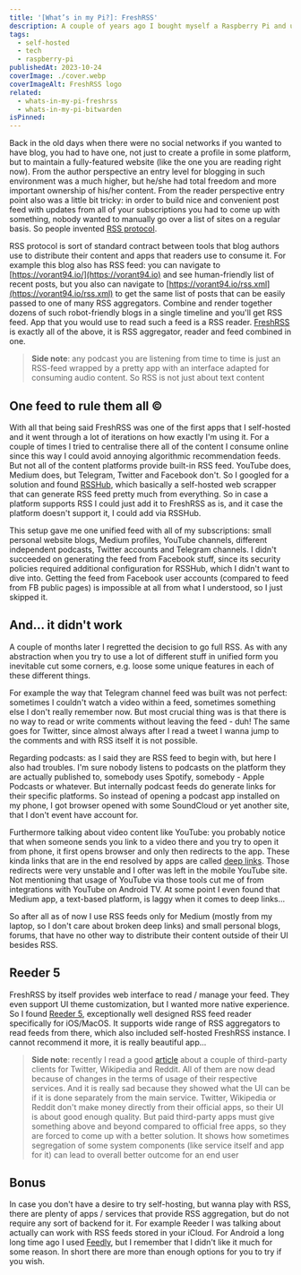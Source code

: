 ```yaml
---
title: '[What’s in my Pi?]: FreshRSS'
description: A couple of years ago I bought myself a Raspberry Pi and using it as a home server hosting there a bunch of different apps. The whole setup went through several iterations and is still evolving. I'd like to share with you what I have there and how it is helping me in my day-to-day life. There will be several posts in order to make it more readable, so keep in touch
tags:
  - self-hosted
  - tech
  - raspberry-pi
publishedAt: 2023-10-24
coverImage: ./cover.webp
coverImageAlt: FreshRSS logo
related:
  - whats-in-my-pi-freshrss
  - whats-in-my-pi-bitwarden
isPinned:
---
```


Back in the old days when there were no social networks if you wanted to have blog, you had to have one, not just to create a profile in some platform, but to maintain a fully-featured website (like the one you are reading right now). From the author perspective an entry level for blogging in such environment was a much higher, but he/she had total freedom and more important ownership of his/her content. From the reader perspective entry point also was a little bit tricky: in order to build nice and convenient post feed with updates from all of your subscriptions you had to come up with something, nobody wanted to manually go over a list of sites on a regular basis. So people invented [RSS protocol](https://en.wikipedia.org/wiki/RSS).

RSS protocol is sort of standard contract between tools that blog authors use to distribute their content and apps that readers use to consume it. For example this blog also has RSS feed: you can navigate to [https://vorant94.io/](https://vorant94.io) and see human-friendly list of recent posts, but you also can navigate to [https://vorant94.io/rss.xml](https://vorant94.io/rss.xml) to get the same list of posts that can be easily passed to one of many RSS aggregators. Combine and render together dozens of such robot-friendly blogs in a single timeline and you'll get RSS feed. App that you would use to read such a feed is a RSS reader. [FreshRSS](https://freshrss.org/index.html) is exactly all of the above, it is RSS aggregator, reader and feed combined in one.

> **Side note**: any podcast you are listening from time to time is just an RSS-feed wrapped by a pretty app with an interface adapted for consuming audio content. So RSS is not just about text content

## One feed to rule them all ©

With all that being said FreshRSS was one of the first apps that I self-hosted and it went through a lot of iterations on how exactly I'm using it. For a couple of times I tried to centralise there all of the content I consume online since this way I could avoid annoying algorithmic recommendation feeds. But not all of the content platforms provide built-in RSS feed. YouTube does, Medium does, but Telegram, Twitter and Facebook don't. So I googled for a solution and found [RSSHub](https://docs.rsshub.app/), which basically a self-hosted web scrapper that can generate RSS feed pretty much from everything. So in case a platform supports RSS I could just add it to FreshRSS as is, and it case the platform doesn't support it, I could add via RSSHub.

This setup gave me one unified feed with all of my subscriptions: small personal website blogs, Medium profiles, YouTube channels, different independent podcasts, Twitter accounts and Telegram channels. I didn't succeeded on generating the feed from Facebook stuff, since its security policies required additional configuration for RSSHub, which I didn't want to dive into. Getting the feed from Facebook user accounts (compared to feed from FB public pages) is impossible at all from what I understood, so I just skipped it.

## And... it didn't work

A couple of months later I regretted the decision to go full RSS. As with any abstraction when you try to use a lot of different stuff in unified form you inevitable cut some corners, e.g. loose some unique features in each of these different things.

For example the way that Telegram channel feed was built was not perfect: sometimes I couldn't watch a video within a feed, sometimes something else I don't really remember now. But most crucial thing was is that there is no way to read or write comments without leaving the feed - duh! The same goes for Twitter, since almost always after I read a tweet I wanna jump to the comments and with RSS itself it is not possible.

Regarding podcasts: as I said they are RSS feed to begin with, but here I also had troubles. I'm sure nobody listens to podcasts on the platform they are actually published to, somebody uses Spotify, somebody - Apple Podcasts or whatever. But internally podcast feeds do generate links for their specific platforms. So instead of opening a podcast app installed on my phone, I got browser opened with some SoundCloud or yet another site, that I don't event have account for.

Furthermore talking about video content like YouTube: you probably notice that when someone sends you link to a video there and you try to open it from phone, it first opens browser and only then redirects to the app. These kinda links that are in the end resolved by apps are called [deep links](https://en.wikipedia.org/wiki/Mobile_deep_linking). Those redirects were very unstable and I ofter was left in the mobile YouTube site. Not mentioning that usage of YouTube via those tools cut me of from integrations with YouTube on Android TV. At some point I even found that Medium app, a text-based platform, is laggy when it comes to deep links...

So after all as of now I use RSS feeds only for Medium (mostly from my laptop, so I don't care about broken deep links) and small personal blogs, forums, that have no other way to distribute their content outside of their UI besides RSS.

## Reeder 5

FreshRSS by itself provides web interface to read / manage your feed. They even support UI theme customization, but I wanted more native experience. So I found [Reeder 5](https://reederapp.com/), exceptionally well designed RSS feed reader specifically for iOS/MacOS. It supports wide range of RSS aggregators to read feeds from there, which also included self-hosted FreshRSS instance. I cannot recommend it more, it is really beautiful app...

> **Side note**: recently I read a good [article](https://borism.medium.com/the-death-of-three-apps-72f3c0e802ab) about a couple of third-party clients for Twitter, Wikipedia and Reddit. All of them are now dead because of changes in the terms of usage of their respective services. And it is really sad because they showed what the UI can be if it is done separately from the main service. Twitter, Wikipedia or Reddit don't make money directly from their official apps, so their UI is about good enough quality. But paid third-party apps must give something above and beyond compared to official free apps, so they are forced to come up with a better solution. It shows how sometimes segregation of some system components (like service itself and app for it) can lead to overall better outcome for an end user

## Bonus

In case you don't have a desire to try self-hosting, but wanna play with RSS, there are plenty of apps / services that provide RSS aggregation, but do not require any sort of backend for it. For example Reeder I was talking about actually can work with RSS feeds stored in your iCloud. For Android a long long time ago I used [Feedly](https://feedly.com/), but I remember that I didn't like it much for some reason. In short there are more than enough options for you to try if you wish.
